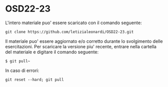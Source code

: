 # OSD22-23

L'intero materiale puo' essere scaricato con il comando seguente:

`git clone https://github.com/letizialeonardi/OSD22-23.git`

Il materiale puo' essere aggiornato e/o corretto durante lo svolgimento delle esercitazioni. Per scaricare la versione piu' recente, entrare nella cartella del materiale e digitare il comando seguente:

`$ git pull~`

In caso di errori: 

`git reset --hard; git pull`
